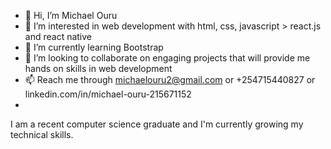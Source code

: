 - 👋 Hi, I’m Michael Ouru
- 👀 I’m interested in web development with html, css, javascript > react.js and react native
- 🌱 I’m currently learning Bootstrap
- 💞️ I’m looking to collaborate on engaging projects that will provide me hands on skills in web development
- 📫 Reach me through michaelouru2@gmail.com or +254715440827 or linkedin.com/in/michael-ouru-215671152
- 

I am a recent computer science graduate and I'm currently growing my technical skills.
